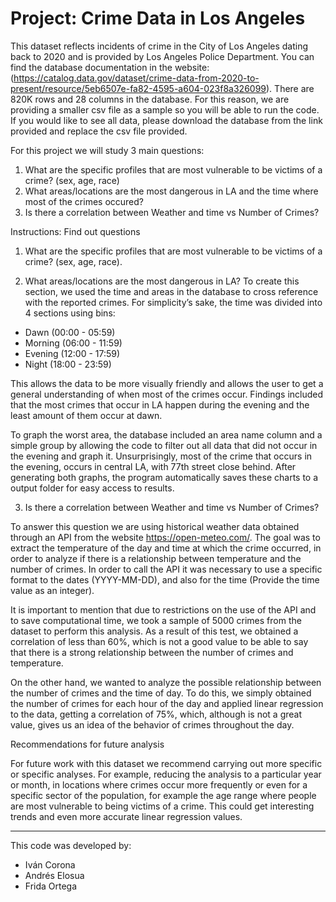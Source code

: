 # Project: Crime Data in Los Angeles

This dataset reflects incidents of crime in the City of Los Angeles dating back to 2020 and is provided by Los Angeles Police Department. You can find the database documentation in the website: (https://catalog.data.gov/dataset/crime-data-from-2020-to-present/resource/5eb6507e-fa82-4595-a604-023f8a326099). There are 820K rows and 28 columns in the database. For this reason, we are providing a smaller csv file as a sample so you will be able to run the code. If you would like to see all data, please download the database from the link provided and replace the csv file provided.

For this project we will study 3 main questions:
1) What are the specific profiles that are most vulnerable to be victims of a crime? (sex, age, race)
2) What areas/locations are the most dangerous in LA and the time where most of the crimes occured?
3) Is there a correlation between Weather and time vs Number of Crimes?

Instructions: Find out questions
1) What are the specific profiles that are most vulnerable to be victims of a crime? (sex, age, race).

2) What areas/locations are the most dangerous in LA?
To create this section, we used the time and areas in the database to cross reference with the reported crimes. For simplicity’s sake, the time was divided into 4 sections using bins:
- Dawn (00:00 - 05:59)
- Morning (06:00 - 11:59)
- Evening (12:00 - 17:59)
- Night (18:00 - 23:59)

This allows the data to be more visually friendly and allows the user to get a general understanding of when most of the crimes occur. Findings included that the most crimes that occur in LA happen during the evening and the least amount of them occur at dawn.

To graph the worst area, the database included an area name column and a simple group by allowing the code to filter out all data that did not occur in the evening and graph it. Unsurprisingly, most of the crime that occurs in the evening, occurs in central LA, with 77th street close behind.
After generating both graphs, the program automatically saves these charts to a output folder for easy access to results.

3) Is there a correlation between Weather and time vs Number of Crimes?

To answer this question we are using historical weather data obtained through an API from the website https://open-meteo.com/. The goal was to extract the temperature of the day and time at which the crime occurred, in order to analyze if there is a relationship between temperature and the number of crimes. In order to call the API it was necessary to use a specific format to the dates (YYYY-MM-DD), and also for the time (Provide the time value as an integer).

It is important to mention that due to restrictions on the use of the API and to save computational time, we took a sample of 5000 crimes from the dataset to perform this analysis. As a result of this test, we obtained a correlation of less than 60%, which is not a good value to be able to say that there is a strong relationship between the number of crimes and temperature.

On the other hand, we wanted to analyze the possible relationship between the number of crimes and the time of day. To do this, we simply obtained the number of crimes for each hour of the day and applied linear regression to the data, getting a correlation of 75%, which, although is not a great value, gives us an idea of ​​the behavior of crimes throughout the day.

Recommendations for future analysis

For future work with this dataset we recommend carrying out more specific or specific analyses. For example, reducing the analysis to a particular year or month, in locations where crimes occur more frequently or even for a specific sector of the population, for example the age range where people are most vulnerable to being victims of a crime. This could get interesting trends and even more accurate linear regression values.

------------------------------------------------

This code was developed by:
* Iván Corona
* Andrés Elosua
* Frida Ortega
